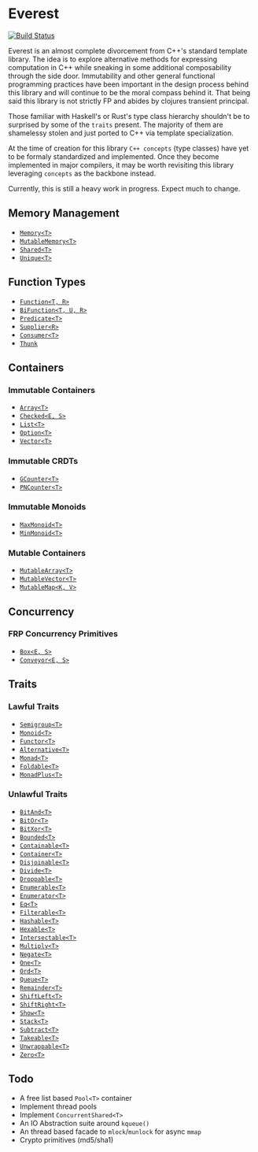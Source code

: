Everest
=======
[![Build Status](https://travis-ci.org/JosephMoniz/everest.svg?branch=master)](https://travis-ci.org/JosephMoniz/everest)

Everest is an almost complete divorcement from C++'s standard template
library. The idea is to explore alternative methods for expressing
computation in C++ while sneaking in some additional composability through
the side door. Immutability and other general functional programming
practices have been important in the design process behind this library
and will continue to be the moral compass behind it. That being said
this library is not strictly FP and abides by clojures transient principal.

Those familiar with Haskell's or Rust's type class hierarchy shouldn't be
to surprised by some of the `traits` present. The majority of them are
shamelessy stolen and just ported to C++ via template specialization.

At the time of creation for this library `C++ concepts` (type classes)
have yet to be formaly standardized and implemented. Once they become
implemented in major compilers, it may be worth revisiting this
library leveraging `concepts` as the backbone instead.

Currently, this is still a heavy work in progress. Expect much to change.

Memory Management
-----------------

  + [`Memory<T>`](https://github.com/JosephMoniz/everest/blob/master/src/everest/memory/mutable_memory.h)
  + [`MutableMemory<T>`](https://github.com/JosephMoniz/everest/blob/master/src/everest/memory/mutable_memory.h)
  + [`Shared<T>`](https://github.com/JosephMoniz/everest/blob/master/src/everest/memory/shared.h)
  + [`Unique<T>`](https://github.com/JosephMoniz/everest/blob/master/src/everest/memory/unique.h)
  
Function Types
--------------

  + [`Function<T, R>`](https://github.com/JosephMoniz/everest/blob/master/src/everest/functions/types.h)
  + [`BiFunction<T, U, R>`](https://github.com/JosephMoniz/everest/blob/master/src/everest/functions/types.h)
  + [`Predicate<T>`](https://github.com/JosephMoniz/everest/blob/master/src/everest/functions/types.h)
  + [`Supplier<R>`](https://github.com/JosephMoniz/everest/blob/master/src/everest/functions/types.h)
  + [`Consumer<T>`](https://github.com/JosephMoniz/everest/blob/master/src/everest/functions/types.h)
  + [`Thunk`](https://github.com/JosephMoniz/everest/blob/master/src/everest/functions/types.h)
  
Containers
----------

### Immutable Containers

  + [`Array<T>`](https://github.com/JosephMoniz/everest/blob/master/src/everest/containers/array.h)
  + [`Checked<E, S>`](https://github.com/JosephMoniz/everest/blob/master/src/everest/containers/checked.h)
  + [`List<T>`](https://github.com/JosephMoniz/everest/blob/master/src/everest/containers/list.h)
  + [`Option<T>`](https://github.com/JosephMoniz/everest/blob/master/src/everest/containers/option.h)
  + [`Vector<T>`](https://github.com/JosephMoniz/everest/blob/master/src/everest/containers/vector.h)

### Immutable CRDTs

  + [`GCounter<T>`](https://github.com/JosephMoniz/everest/blob/master/src/everest/containers/crdt/counters/gcounter.h)
  + [`PNCounter<T>`](https://github.com/JosephMoniz/everest/blob/master/src/everest/containers/crdt/counters/pncounter.h)
  
### Immutable Monoids

  + [`MaxMonoid<T>`](https://github.com/JosephMoniz/everest/blob/master/src/everest/containers/monoids/max_monoid.h)
  + [`MinMonoid<T>`](https://github.com/JosephMoniz/everest/blob/master/src/everest/containers/monoids/min_monoid.h)
  
### Mutable Containers

  + [`MutableArray<T>`](https://github.com/JosephMoniz/everest/blob/master/src/everest/containers/mutable/mutable_array.h)
  + [`MutableVector<T>`](https://github.com/JosephMoniz/everest/blob/master/src/everest/containers/mutable/mutable_vector.h)
  + [`MutableMap<K, V>`](https://github.com/JosephMoniz/everest/blob/master/src/everest/containers/mutable/mutable_map.h)

Concurrency
-----------

### FRP Concurrency Primitives

  + [`Box<E, S>`](https://github.com/JosephMoniz/everest/blob/master/src/everest/concurrency/box.h)
  + [`Conveyor<E, S>`](https://github.com/JosephMoniz/everest/blob/master/src/everest/concurrency/conveyor.h)

Traits
------

### Lawful Traits

  + [`Semigroup<T>`](https://github.com/JosephMoniz/everest/blob/master/src/everest/traits/lawful/semigroup.h)
  + [`Monoid<T>`](https://github.com/JosephMoniz/everest/blob/master/src/everest/traits/lawful/monoid.h)
  + [`Functor<T>`](https://github.com/JosephMoniz/everest/blob/master/src/everest/traits/lawful/functor.h)
  + [`Alternative<T>`](https://github.com/JosephMoniz/everest/blob/master/src/everest/traits/lawful/alternative.h)
  + [`Monad<T>`](https://github.com/JosephMoniz/everest/blob/master/src/everest/traits/lawful/monad.h)
  + [`Foldable<T>`](https://github.com/JosephMoniz/everest/blob/master/src/everest/traits/lawful/foldable.h)
  + [`MonadPlus<T>`](https://github.com/JosephMoniz/everest/blob/master/src/everest/traits/lawful/monad_plus.h)

### Unlawful Traits

  + [`BitAnd<T>`](https://github.com/JosephMoniz/everest/blob/master/src/everest/traits/unlawful/bit_and.h)
  + [`BitOr<T>`](https://github.com/JosephMoniz/everest/blob/master/src/everest/traits/unlawful/bit_or.h)
  + [`BitXor<T>`](https://github.com/JosephMoniz/everest/blob/master/src/everest/traits/unlawful/bit_xor.h)
  + [`Bounded<T>`](https://github.com/JosephMoniz/everest/blob/master/src/everest/traits/unlawful/bounded.h)
  + [`Containable<T>`](https://github.com/JosephMoniz/everest/blob/master/src/everest/traits/unlawful/containable.h)
  + [`Container<T>`](https://github.com/JosephMoniz/everest/blob/master/src/everest/traits/unlawful/container.h)
  + [`Disjoinable<T>`](https://github.com/JosephMoniz/everest/blob/master/src/everest/traits/unlawful/disjoinable.h)
  + [`Divide<T>`](https://github.com/JosephMoniz/everest/blob/master/src/everest/traits/unlawful/divide.h)
  + [`Droppable<T>`](https://github.com/JosephMoniz/everest/blob/master/src/everest/traits/unlawful/droppable.h)
  + [`Enumerable<T>`](https://github.com/JosephMoniz/everest/blob/master/src/everest/traits/unlawful/enumerable.h)
  + [`Enumerator<T>`](https://github.com/JosephMoniz/everest/blob/master/src/everest/traits/unlawful/enumerator.h)
  + [`Eq<T>`](https://github.com/JosephMoniz/everest/blob/master/src/everest/traits/unlawful/eq.h)
  + [`Filterable<T>`](https://github.com/JosephMoniz/everest/blob/master/src/everest/traits/unlawful/filterable.h)
  + [`Hashable<T>`](https://github.com/JosephMoniz/everest/blob/master/src/everest/traits/unlawful/hashable.h)
  + [`Hexable<T>`](https://github.com/JosephMoniz/everest/blob/master/src/everest/traits/unlawful/hexable.h)
  + [`Intersectable<T>`](https://github.com/JosephMoniz/everest/blob/master/src/everest/traits/unlawful/intersectable.h)
  + [`Multiply<T>`](https://github.com/JosephMoniz/everest/blob/master/src/everest/traits/unlawful/multiply.h)
  + [`Negate<T>`](https://github.com/JosephMoniz/everest/blob/master/src/everest/traits/unlawful/negate.h)
  + [`One<T>`](https://github.com/JosephMoniz/everest/blob/master/src/everest/traits/unlawful/one.h)
  + [`Ord<T>`](https://github.com/JosephMoniz/everest/blob/master/src/everest/traits/unlawful/ord.h)
  + [`Queue<T>`](https://github.com/JosephMoniz/everest/blob/master/src/everest/traits/unlawful/queue.h)
  + [`Remainder<T>`](https://github.com/JosephMoniz/everest/blob/master/src/everest/traits/unlawful/remainder.h)
  + [`ShiftLeft<T>`](https://github.com/JosephMoniz/everest/blob/master/src/everest/traits/unlawful/shift_left.h)
  + [`ShiftRight<T>`](https://github.com/JosephMoniz/everest/blob/master/src/everest/traits/unlawful/shift_right.h)
  + [`Show<T>`](https://github.com/JosephMoniz/everest/blob/master/src/everest/traits/unlawful/show.h)
  + [`Stack<T>`](https://github.com/JosephMoniz/everest/blob/master/src/everest/traits/unlawful/stack.h)
  + [`Subtract<T>`](https://github.com/JosephMoniz/everest/blob/master/src/everest/traits/unlawful/subtract.h)
  + [`Takeable<T>`](https://github.com/JosephMoniz/everest/blob/master/src/everest/traits/unlawful/takeable.h)
  + [`Unwrappable<T>`](https://github.com/JosephMoniz/everest/blob/master/src/everest/traits/unlawful/unwrappable.h)
  + [`Zero<T>`](https://github.com/JosephMoniz/everest/blob/master/src/everest/traits/unlawful/zero.h)
  
Todo
----

  + A free list based `Pool<T>` container
  + Implement thread pools
  + Implement `ConcurrentShared<T>`
  + An IO Abstraction suite around `kqueue()`
  + An thread based facade to `mlock`/`munlock` for async `mmap`
  + Crypto primitives (md5/sha1)
